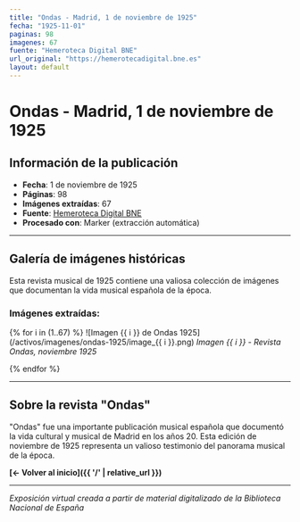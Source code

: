 ```yaml
---
title: "Ondas - Madrid, 1 de noviembre de 1925"
fecha: "1925-11-01"
paginas: 98
imagenes: 67
fuente: "Hemeroteca Digital BNE"
url_original: "https://hemerotecadigital.bne.es"
layout: default
---
```


# Ondas - Madrid, 1 de noviembre de 1925

## Información de la publicación
- **Fecha**: 1 de noviembre de 1925
- **Páginas**: 98
- **Imágenes extraídas**: 67
- **Fuente**: [Hemeroteca Digital BNE](http://hemerotecadigital.bne.es/hd/es/results?id=4b95a63c-9cd8-4b84-a4c2-d274989657f6)
- **Procesado con**: Marker (extracción automática)

---

## Galería de imágenes históricas

Esta revista musical de 1925 contiene una valiosa colección de imágenes que documentan la vida musical española de la época.

### Imágenes extraídas:

{% for i in (1..67) %}
![Imagen {{ i }} de Ondas 1925](/activos/imagenes/ondas-1925/image_{{ i }}.png)
*Imagen {{ i }} - Revista Ondas, noviembre 1925*

{% endfor %}

---

## Sobre la revista "Ondas"

"Ondas" fue una importante publicación musical española que documentó la vida cultural y musical de Madrid en los años 20. Esta edición de noviembre de 1925 representa un valioso testimonio del panorama musical de la época.

**[← Volver al inicio]({{ '/' | relative_url }})**

---

*Exposición virtual creada a partir de material digitalizado de la Biblioteca Nacional de España*
